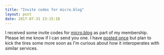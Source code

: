 ```yaml
---
title: "Invite codes for micro.blog"
layout: post
date: 2017-07-31 23:15:18
---
```

I received some invite codes for [micro.blog](https://micro.blog/) as part of my membership.  Please let me know if I can send you one.  I have [posted once](http://tomwiththeweather.micro.blog/2017/04/29/good-morning.html) but plan to kick the tires some more soon as I'm curious about how it interoperates with similar services.
